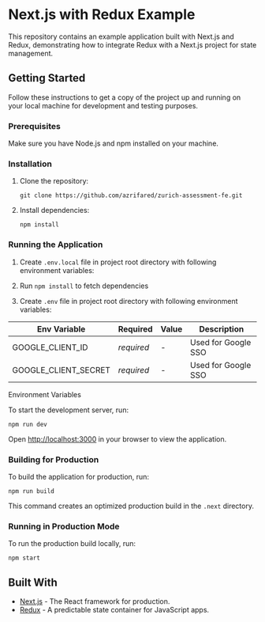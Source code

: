 # Next.js with Redux Example

This repository contains an example application built with Next.js and Redux, demonstrating how to integrate Redux with a Next.js project for state management.

## Getting Started

Follow these instructions to get a copy of the project up and running on your local machine for development and testing purposes.

### Prerequisites

Make sure you have Node.js and npm installed on your machine.

### Installation

1. Clone the repository:

   ```
   git clone https://github.com/azrifared/zurich-assessment-fe.git
   ```

2. Install dependencies:

   ```
   npm install
   ```

### Running the Application

1. Create `.env.local` file in project root directory with following environment variables:

1. Run `npm install` to fetch dependencies
2. Create `.env` file in project root directory with following environment variables:

| Env Variable         | Required        | Value                    | Description
| -------------------- | --------------- | -------------------------|-------------------------------
| GOOGLE_CLIENT_ID     | _required_      | -                        | Used for Google SSO 
| GOOGLE_CLIENT_SECRET | _required_      | -                        | Used for Google SSO

Environment Variables

To start the development server, run:

```
npm run dev
```

Open [http://localhost:3000](http://localhost:3000) in your browser to view the application.

### Building for Production

To build the application for production, run:

```
npm run build
```

This command creates an optimized production build in the `.next` directory.

### Running in Production Mode

To run the production build locally, run:

```
npm start
```

## Built With

- [Next.js](https://nextjs.org/) - The React framework for production.
- [Redux](https://redux.js.org/) - A predictable state container for JavaScript apps.
